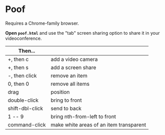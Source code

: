 Poof
====

Requires a Chrome-family browser.

**Open `poof.html`** and use the "tab" screen sharing option to share it in your videoconference.

|Then...||
|-|-|
| +, then c       | add a video camera
| +, then s       | add a screen share
| -, then click   | remove an item
| 0, then 0       | remove all items
| drag            | position
| double-click    | bring to front
| shift-dbl-click | send to back
| 1 -- 9          | bring nth-from-left to front
| command-click   | make white areas of an item transparent
